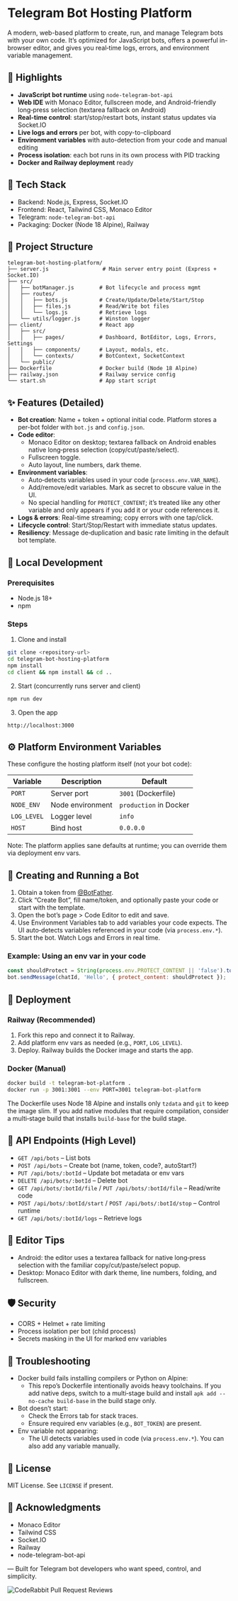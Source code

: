 # Telegram Bot Hosting Platform

A modern, web-based platform to create, run, and manage Telegram bots with your own code. It’s optimized for JavaScript bots, offers a powerful in-browser editor, and gives you real‑time logs, errors, and environment variable management.

## 🔑 Highlights

- **JavaScript bot runtime** using `node-telegram-bot-api`
- **Web IDE** with Monaco Editor, fullscreen mode, and Android-friendly long‑press selection (textarea fallback on Android)
- **Real-time control**: start/stop/restart bots, instant status updates via Socket.IO
- **Live logs and errors** per bot, with copy-to-clipboard
- **Environment variables** with auto-detection from your code and manual editing
- **Process isolation**: each bot runs in its own process with PID tracking
- **Docker and Railway deployment** ready

## 🧱 Tech Stack

- Backend: Node.js, Express, Socket.IO
- Frontend: React, Tailwind CSS, Monaco Editor
- Telegram: `node-telegram-bot-api`
- Packaging: Docker (Node 18 Alpine), Railway

## 📂 Project Structure

```
telegram-bot-hosting-platform/
├── server.js                 # Main server entry point (Express + Socket.IO)
├── src/
│   ├── botManager.js        # Bot lifecycle and process mgmt
│   ├── routes/
│   │   ├── bots.js          # Create/Update/Delete/Start/Stop
│   │   ├── files.js         # Read/Write bot files
│   │   └── logs.js          # Retrieve logs
│   └── utils/logger.js      # Winston logger
├── client/                  # React app
│   ├── src/
│   │   ├── pages/           # Dashboard, BotEditor, Logs, Errors, Settings
│   │   ├── components/      # Layout, modals, etc.
│   │   └── contexts/        # BotContext, SocketContext
│   └── public/
├── Dockerfile               # Docker build (Node 18 Alpine)
├── railway.json             # Railway service config
└── start.sh                 # App start script
```

## ✨ Features (Detailed)

- **Bot creation**: Name + token + optional initial code. Platform stores a per-bot folder with `bot.js` and `config.json`.
- **Code editor**:
  - Monaco Editor on desktop; textarea fallback on Android enables native long‑press selection (copy/cut/paste/select).
  - Fullscreen toggle.
  - Auto layout, line numbers, dark theme.
- **Environment variables**:
  - Auto‑detects variables used in your code (`process.env.VAR_NAME`).
  - Add/remove/edit variables. Mark as secret to obscure value in the UI.
  - No special handling for `PROTECT_CONTENT`; it’s treated like any other variable and only appears if you add it or your code references it.
- **Logs & errors**: Real-time streaming; copy errors with one tap/click.
- **Lifecycle control**: Start/Stop/Restart with immediate status updates.
- **Resiliency**: Message de‑duplication and basic rate limiting in the default bot template.

## 🧪 Local Development

### Prerequisites

- Node.js 18+
- npm

### Steps

1) Clone and install
```bash
git clone <repository-url>
cd telegram-bot-hosting-platform
npm install
cd client && npm install && cd ..
```

2) Start (concurrently runs server and client)
```bash
npm run dev
```

3) Open the app
```
http://localhost:3000
```

## ⚙️ Platform Environment Variables

These configure the hosting platform itself (not your bot code):

| Variable | Description | Default |
|----------|-------------|---------|
| `PORT` | Server port | `3001` (Dockerfile) |
| `NODE_ENV` | Node environment | `production` in Docker |
| `LOG_LEVEL` | Logger level | `info` |
| `HOST` | Bind host | `0.0.0.0` |

Note: The platform applies sane defaults at runtime; you can override them via deployment env vars.

## 🤖 Creating and Running a Bot

1) Obtain a token from [@BotFather](https://t.me/botfather).
2) Click “Create Bot”, fill name/token, and optionally paste your code or start with the template.
3) Open the bot’s page > Code Editor to edit and save.
4) Use Environment Variables tab to add variables your code expects. The UI auto‑detects variables referenced in your code (via `process.env.*`).
5) Start the bot. Watch Logs and Errors in real time.

### Example: Using an env var in your code
```js
const shouldProtect = String(process.env.PROTECT_CONTENT || 'false').toLowerCase() === 'true';
bot.sendMessage(chatId, 'Hello', { protect_content: shouldProtect });
```

## 🚀 Deployment

### Railway (Recommended)

1) Fork this repo and connect it to Railway.
2) Add platform env vars as needed (e.g., `PORT`, `LOG_LEVEL`).
3) Deploy. Railway builds the Docker image and starts the app.

### Docker (Manual)
```bash
docker build -t telegram-bot-platform .
docker run -p 3001:3001 --env PORT=3001 telegram-bot-platform
```

The Dockerfile uses Node 18 Alpine and installs only `tzdata` and `git` to keep the image slim. If you add native modules that require compilation, consider a multi‑stage build that installs `build-base` for the build stage.

## 🔌 API Endpoints (High Level)

- `GET /api/bots` – List bots
- `POST /api/bots` – Create bot (name, token, code?, autoStart?)
- `PUT /api/bots/:botId` – Update bot metadata or env vars
- `DELETE /api/bots/:botId` – Delete bot
- `GET /api/bots/:botId/file` / `PUT /api/bots/:botId/file` – Read/write code
- `POST /api/bots/:botId/start` / `POST /api/bots/:botId/stop` – Control runtime
- `GET /api/bots/:botId/logs` – Retrieve logs

## 🧩 Editor Tips

- Android: the editor uses a textarea fallback for native long‑press selection with the familiar copy/cut/paste/select popup.
- Desktop: Monaco Editor with dark theme, line numbers, folding, and fullscreen.

## 🛡️ Security

- CORS + Helmet + rate limiting
- Process isolation per bot (child process)
- Secrets masking in the UI for marked env variables

## 🧰 Troubleshooting

- Docker build fails installing compilers or Python on Alpine:
  - This repo’s Dockerfile intentionally avoids heavy toolchains. If you add native deps, switch to a multi‑stage build and install `apk add --no-cache build-base` in the build stage only.
- Bot doesn’t start:
  - Check the Errors tab for stack traces.
  - Ensure required env variables (e.g., `BOT_TOKEN`) are present.
- Env variable not appearing:
  - The UI detects variables used in code (via `process.env.*`). You can also add any variable manually.

## 📝 License

MIT License. See `LICENSE` if present.

## 🙌 Acknowledgments

- Monaco Editor
- Tailwind CSS
- Socket.IO
- Railway
- node-telegram-bot-api

— Built for Telegram bot developers who want speed, control, and simplicity.


![CodeRabbit Pull Request Reviews](https://img.shields.io/coderabbit/prs/github/devil-jackbox/telegram-bots?utm_source=oss&utm_medium=github&utm_campaign=devil-jackbox%2Ftelegram-bots&labelColor=171717&color=FF570A&link=https%3A%2F%2Fcoderabbit.ai&label=CodeRabbit+Reviews)

